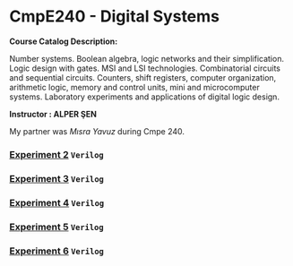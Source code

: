 # CmpE240 - Digital Systems


**Course Catalog Description:**

Number systems. Boolean algebra, logic networks and their simplification. Logic design with gates. MSI and LSI technologies. Combinatorial circuits and sequential circuits. Counters, shift registers, computer organization, arithmetic logic, memory and control units, mini and microcomputer systems. Laboratory experiments and applications of digital logic design.

**Instructor : ALPER ŞEN**


My partner was *Mısra Yavuz* during Cmpe 240.


### [Experiment 2](/CMPE240/Exp-2) `Verilog`
### [Experiment 3](/CMPE240/Exp-3) `Verilog`
### [Experiment 4](/CMPE240/Exp-4) `Verilog`
### [Experiment 5](/CMPE240/Exp-5) `Verilog`
### [Experiment 6](/CMPE240/Exp-6) `Verilog`
